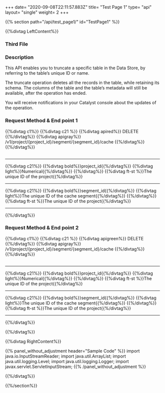 +++
date= "2020-09-08T22:11:57.883Z"
title= "Test Page 1"
type= "api"
layout= "single"
weight= 2
+++

{{% section path="/api/test_page1/" id="TestPage1" %}}

<!-- Leftcontent -->
{{%divtag LeftContent%}}

### Third File

### Description

This API enables you to truncate a specific table in the Data Store, by referring to the table’s unique ID or name. 

The truncate operation deletes all the records in the table, while retaining its schema. The columns of the table and the table’s metadata will still be available, after the operation has ended. 

You will receive notifications in your Catalyst console about the updates of the operation.

### Request Method & End point 1
<!-- shortcode 1 -->
{{%divtag c1%}}
{{%divtag c21 %}}
{{%divtag apired%}}
DELETE
{{%/divtag%}}
{{%divtag apigray%}}
/v1/project/{project_id}/segment/{segment_id}/cache
{{%/divtag%}}
{{%/divtag%}}
<hr style="margin-top:30px;"/>
{{%divtag c21%}}
{{%divtag bold%}}project_id{{%/divtag%}}
{{%divtag light%}}Numerical{{%/divtag%}}
{{%/divtag%}}
{{%divtag ft-st %}}The unique ID of the project{{%/divtag%}}
<hr/>
{{%divtag c21%}}
{{%divtag bold%}}segment_id{{%/divtag%}}
{{%divtag light%}}The unique ID of the cache segment{{%/divtag%}}
{{%/divtag%}}
{{%divtag ft-st %}}The unique ID of the project{{%/divtag%}}
<hr/>
{{%/divtag%}}
<!-- shortcode 1 ends -->

### Request Method & End point 2
<!-- shortcode 2 -->
{{%divtag c1%}}
{{%divtag c21 %}}
{{%divtag apigreen%}}
DELETE
{{%/divtag%}}
{{%divtag apigray%}}
/v1/project/{project_id}/segment/{segment_id}/cache
{{%/divtag%}}
{{%/divtag%}}
<hr style="margin-top:30px;"/>
{{%divtag c21%}}
{{%divtag bold%}}project_id{{%/divtag%}}
{{%divtag light%}}Numerical{{%/divtag%}}
{{%/divtag%}}
{{%divtag ft-st %}}The unique ID of the project{{%/divtag%}}
<hr/>
{{%divtag c21%}}
{{%divtag bold%}}segment_id{{%/divtag%}}
{{%divtag light%}}The unique ID of the cache segment{{%/divtag%}}
{{%/divtag%}}
{{%divtag ft-st %}}The unique ID of the project{{%/divtag%}}
<hr/>
{{%/divtag%}}
<!-- shortcode 2 ends -->

{{%/divtag%}}
<!-- Rightcontent -->
{{%divtag RightContent%}}

{{% panel_without_adjustment header="Sample Code" %}}
    import java.io.InputStreamReader; 
    import java.util.ArrayList; 
    import java.util.logging.Level; 
    import java.util.logging.Logger; 
    import javax.servlet.ServletInputStream; 
{{% /panel_without_adjustment %}}

{{%/divtag%}}

{{%/section%}}